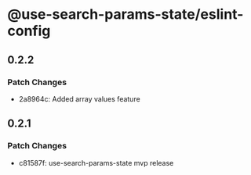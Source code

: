 # @use-search-params-state/eslint-config

## 0.2.2

### Patch Changes

- 2a8964c: Added array values feature

## 0.2.1

### Patch Changes

- c81587f: use-search-params-state mvp release
